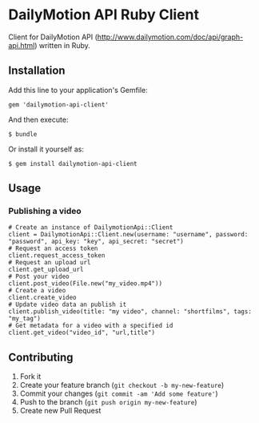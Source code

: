 # DailyMotion API Ruby Client

Client for DailyMotion API (http://www.dailymotion.com/doc/api/graph-api.html) written in Ruby.

## Installation

Add this line to your application's Gemfile:

    gem 'dailymotion-api-client'

And then execute:

    $ bundle

Or install it yourself as:

    $ gem install dailymotion-api-client

## Usage

### Publishing a video

    # Create an instance of DailymotionApi::Client
    client = DailymotionApi::Client.new(username: "username", password: "password", api_key: "key", api_secret: "secret")
    # Request an access token
    client.request_access_token
    # Request an upload url
    client.get_upload_url
    # Post your video
    client.post_video(File.new("my_video.mp4"))
    # Create a video
    client.create_video
    # Update video data an publish it
    client.publish_video(title: "my video", channel: "shortfilms", tags: "my_tag")
    # Get metadata for a video with a specified id
    client.get_video("video_id", "url,title")

## Contributing

1. Fork it
2. Create your feature branch (`git checkout -b my-new-feature`)
3. Commit your changes (`git commit -am 'Add some feature'`)
4. Push to the branch (`git push origin my-new-feature`)
5. Create new Pull Request
